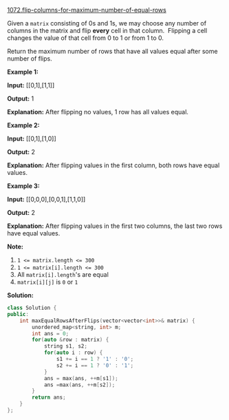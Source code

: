 [1072.flip-columns-for-maximum-number-of-equal-rows](https://leetcode.com/problems/flip-columns-for-maximum-number-of-equal-rows/)  

Given a `matrix` consisting of 0s and 1s, we may choose any number of columns in the matrix and flip **every** cell in that column.  Flipping a cell changes the value of that cell from 0 to 1 or from 1 to 0.

Return the maximum number of rows that have all values equal after some number of flips.

**Example 1:**

  
**Input:** \[\[0,1\],\[1,1\]\]
  
**Output:** 1
  
**Explanation:** After flipping no values, 1 row has all values equal.
  

**Example 2:**

  
**Input:** \[\[0,1\],\[1,0\]\]
  
**Output:** 2
  
**Explanation:** After flipping values in the first column, both rows have equal values.
  

**Example 3:**

  
**Input:** \[\[0,0,0\],\[0,0,1\],\[1,1,0\]\]
  
**Output:** 2
  
**Explanation:** After flipping values in the first two columns, the last two rows have equal values.
  

**Note:**

1.  `1 <= matrix.length <= 300`
2.  `1 <= matrix[i].length <= 300`
3.  All `matrix[i].length`'s are equal
4.  `matrix[i][j]` is `0` or `1`  



**Solution:**  

```cpp
class Solution {
public:
    int maxEqualRowsAfterFlips(vector<vector<int>>& matrix) {
        unordered_map<string, int> m;
        int ans = 0;
        for(auto &row : matrix) {
            string s1, s2;
            for(auto i : row) {
                s1 += i == 1 ? '1' : '0';
                s2 += i == 1 ? '0' : '1';
            }
            ans = max(ans, ++m[s1]);
            ans =max(ans, ++m[s2]);
        }
        return ans;
    }
};
```
      